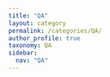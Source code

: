```yaml
---
title: "QA"
layout: category
permalink: /categories/QA/
author_profile: true
taxonomy: QA
sidebar:
  nav: "QA"
---
```

